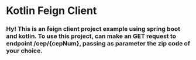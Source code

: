 # Kotlin Feign Client

### Hy! This is an feign client project example using spring boot and kotlin. To use this project, can make an GET request to endpoint /cep/{cepNum}, passing as parameter the zip code of your choice.
